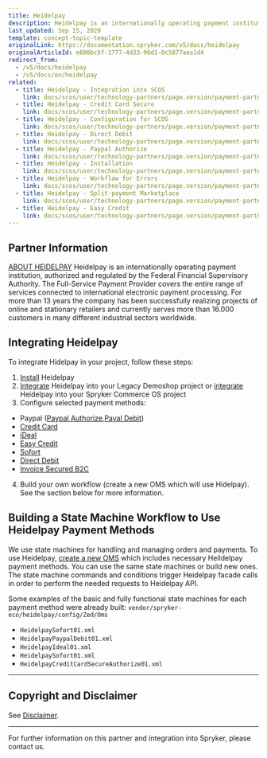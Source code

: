 ```yaml
---
title: Heidelpay
description: Heidelpay is an internationally operating payment institution, authorized and regulated by the Federal Financial Supervisory Authority.
last_updated: Sep 15, 2020
template: concept-topic-template
originalLink: https://documentation.spryker.com/v5/docs/heidelpay
originalArticleId: e600bc5f-1777-4d33-96d1-0c5877aea1d4
redirect_from:
  - /v5/docs/heidelpay
  - /v5/docs/en/heidelpay
related:
  - title: Heidelpay - Integration into SCOS
    link: docs/scos/user/technology-partners/page.version/payment-partners/heidelpay/scos-integration/heidelpay-integration-into-scos.html
  - title: Heidelpay - Credit Card Secure
    link: docs/scos/user/technology-partners/page.version/payment-partners/heidelpay/heidelpay-payment-methods/heidelpay-credit-card-secure.html
  - title: Heidelpay - Configuration for SCOS
    link: docs/scos/user/technology-partners/page.version/payment-partners/heidelpay/scos-integration/heidelpay-configuration-for-scos.html
  - title: Heidelpay - Direct Debit
    link: docs/scos/user/technology-partners/page.version/payment-partners/heidelpay/heidelpay-payment-methods/heidelpay-direct-debit.html
  - title: Heidelpay - Paypal Authorize
    link: docs/scos/user/technology-partners/page.version/payment-partners/heidelpay/heidelpay-payment-methods/heidelpay-paypal-authorize.html
  - title: Heidelpay - Installation
    link: docs/scos/user/technology-partners/page.version/payment-partners/heidelpay/heidelpay-installation.html
  - title: Heidelpay - Workflow for Errors
    link: docs/scos/user/technology-partners/page.version/payment-partners/heidelpay/technical-details-and-howtos/heidelpay-workflow-for-errors.html
  - title: Heidelpay - Split-payment Marketplace
    link: docs/scos/user/technology-partners/page.version/payment-partners/heidelpay/heidelpay-payment-methods/heidelpay-split-payment-marketplace.html
  - title: Heidelpay - Easy Credit
    link: docs/scos/user/technology-partners/page.version/payment-partners/heidelpay/heidelpay-payment-methods/heidelpay-easy-credit.html
---
```


## Partner Information

[ABOUT HEIDELPAY](https://www.heidelpay.de/)
Heidelpay is an internationally operating payment institution, authorized and regulated by the Federal Financial Supervisory Authority. The Full-Service Payment Provider covers the entire range of services connected to international electronic payment processing. For more than 13 years the company has been successfully realizing projects of online and stationary retailers and currently serves more than 16.000 customers in many different industrial sectors worldwide.

## Integrating Heidelpay

To integrate Hidelpay in your project, follow these steps:

1. [Install](/docs/scos/dev/technology-partners/{{page.version}}/payment-partners/heidelpay/heidelpay-installation.html) Heidelpay
2. [Integrate](/docs/scos/user/technology-partners/202108.0/payment-partners/heidelpay/heidelpay-integration-into-the-legacy-demoshop.html) Heidelpay into your Legacy Demoshop project or [integrate](/docs/scos/user/technology-partners/{{page.version}}/payment-partners/heidelpay/scos-integration/heidelpay-integration-into-scos.html)  Heidelpay into your Spryker Commerce OS project
3. Configure selected payment methods:

  - Paypal ([Paypal Authorize](/docs/scos/dev/technology-partners/{{page.version}}/payment-partners/heidelpay/heidelpay-paypal-authorize.html),[Payal Debit](/docs/scos/dev/technology-partners/{{page.version}}/payment-partners/heidelpay/heidelpay-paypal-debit-workflow.html))
  - [Credit Card](/docs/scos/dev/technology-partners/{{page.version}}/payment-partners/heidelpay/heidelpay-credit-card-secure.html)
  - [iDeal](/docs/scos/dev/technology-partners/{{page.version}}/payment-partners/heidelpay/heidelpay-ideal.html)
  - [Easy Credit](/docs/scos/dev/technology-partners/{{page.version}}/payment-partners/heidelpay/heidelpay-easy-credit.html)
  - [Sofort](/docs/scos/dev/technology-partners/{{page.version}}/payment-partners/heidelpay/heidelpay-sofort-online-transfer.html)
  - [Direct Debit](/docs/scos/dev/technology-partners/{{page.version}}/payment-partners/heidelpay/heidelpay-direct-debit.html)
  - [Invoice Secured B2C](/docs/scos/dev/technology-partners/{{page.version}}/payment-partners/heidelpay/heidelpay-invoice-secured-b2c.html)

4. Build your own workflow (create a new OMS which will use Hidelpay). See the section below for more information.

## Building a State Machine Workflow to Use Heidelpay Payment Methods

We use state machines for handling and managing orders and payments.
To use Heidelpay, [create a new OMS](/docs/scos/dev/back-end-development/data-manipulation/creating-an-order-management-system-spryker-commerce-os.html) which includes necessary Heildelpay payment methods. You can use the same state machines or build new ones. The state machine commands and conditions trigger Heidelpay facade calls in order to perform the needed requests to Heidelpay API.

Some examples of the basic and fully functional state machines for each payment method were already built: `vendor/spryker-eco/heidelpay/config/Zed/Oms`

* `HeidelpaySofort01.xml`
* `HeidelpayPaypalDebit01.xml`
* `HeidelpayIdeal01.xml`
* `HeidelpaySofort01.xml`
* `HeidelpayCreditCardSecureAuthorize01.xml`
---

## Copyright and Disclaimer

See [Disclaimer](https://github.com/spryker/spryker-documentation).

---
For further information on this partner and integration into Spryker, please contact us.

<div class="hubspot-form js-hubspot-form" data-portal-id="2770802" data-form-id="163e11fb-e833-4638-86ae-a2ca4b929a41" id="hubspot-1"></div>
